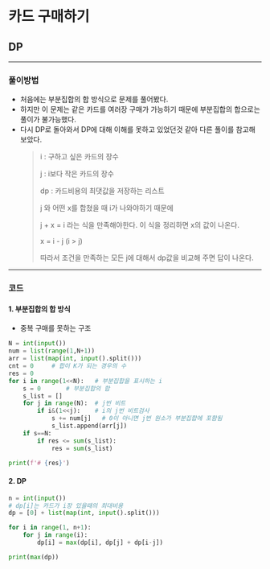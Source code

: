 # 카드 구매하기

## DP

---
### 풀이방법
- 처음에는 부분집합의 합 방식으로 문제를 풀어봤다.
- 하지만 이 문제는 같은 카드를 여러장 구매가 가능하기 때문에 부분집합의 합으로는 풀이가 불가능했다.
- 다시 DP로 돌아와서 DP에 대해 이해를 못하고 있었던것 같아 다른 풀이를 참고해보았다.
  > i : 구하고 싶은 카드의 장수
  > 
  > j : i보다 작은 카드의 장수
  > 
  > dp : 카드비용의 최댓값을 저장하는 리스트
  > 
  > j 와 어떤 x를 합쳤을 때 i가 나와야하기 때문에
  > 
  > j + x = i 라는 식을 만족해야한다. 이 식을 정리하면 x의 값이 나온다.
  > 
  > x = i - j (i > j)
  > 
  > 따라서 조건을 만족하는 모든 j에 대해서 dp값을 비교해 주면 답이 나온다.
  > 


---
### 코드

#### 1. 부분집합의 합 방식
- 중복 구매를 못하는 구조
```python
N = int(input())
num = list(range(1,N+1))
arr = list(map(int, input().split()))
cnt = 0     # 합이 K가 되는 경우의 수
res = 0
for i in range(1<<N):   # 부분집합을 표시하는 i
    s = 0       # 부분집합의 합
    s_list = []
    for j in range(N):  # j번 비트
        if i&(1<<j):    # i의 j번 비트검사
            s += num[j]   # 0이 아니면 j번 원소가 부분집합에 포함됨
            s_list.append(arr[j])
    if s==N:
        if res <= sum(s_list):
            res = sum(s_list)

print(f'# {res}')
```

#### 2. DP
```python
n = int(input())
# dp[i]는 카드가 i장 있을때의 최대비용
dp = [0] + list(map(int, input().split()))

for i in range(1, n+1):
    for j in range(i):
        dp[i] = max(dp[i], dp[j] + dp[i-j])

print(max(dp))
```